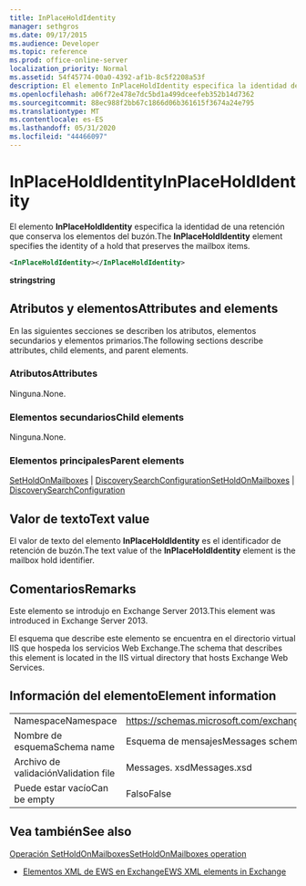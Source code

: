 ```yaml
---
title: InPlaceHoldIdentity
manager: sethgros
ms.date: 09/17/2015
ms.audience: Developer
ms.topic: reference
ms.prod: office-online-server
localization_priority: Normal
ms.assetid: 54f45774-00a0-4392-af1b-8c5f2208a53f
description: El elemento InPlaceHoldIdentity especifica la identidad de una retención que conserva los elementos del buzón.
ms.openlocfilehash: a06f72e478e7dc5bd1a499dceefeb352b14d7362
ms.sourcegitcommit: 88ec988f2bb67c1866d06b361615f3674a24e795
ms.translationtype: MT
ms.contentlocale: es-ES
ms.lasthandoff: 05/31/2020
ms.locfileid: "44466097"
---
```

# <a name="inplaceholdidentity"></a><span data-ttu-id="fc6e2-103">InPlaceHoldIdentity</span><span class="sxs-lookup"><span data-stu-id="fc6e2-103">InPlaceHoldIdentity</span></span>

<span data-ttu-id="fc6e2-104">El elemento **InPlaceHoldIdentity** especifica la identidad de una retención que conserva los elementos del buzón.</span><span class="sxs-lookup"><span data-stu-id="fc6e2-104">The **InPlaceHoldIdentity** element specifies the identity of a hold that preserves the mailbox items.</span></span> 
  
```XML
<InPlaceHoldIdentity></InPlaceHoldIdentity>
```

 <span data-ttu-id="fc6e2-105">**string**</span><span class="sxs-lookup"><span data-stu-id="fc6e2-105">**string**</span></span>
## <a name="attributes-and-elements"></a><span data-ttu-id="fc6e2-106">Atributos y elementos</span><span class="sxs-lookup"><span data-stu-id="fc6e2-106">Attributes and elements</span></span>

<span data-ttu-id="fc6e2-107">En las siguientes secciones se describen los atributos, elementos secundarios y elementos primarios.</span><span class="sxs-lookup"><span data-stu-id="fc6e2-107">The following sections describe attributes, child elements, and parent elements.</span></span>
  
### <a name="attributes"></a><span data-ttu-id="fc6e2-108">Atributos</span><span class="sxs-lookup"><span data-stu-id="fc6e2-108">Attributes</span></span>

<span data-ttu-id="fc6e2-109">Ninguna.</span><span class="sxs-lookup"><span data-stu-id="fc6e2-109">None.</span></span>
  
### <a name="child-elements"></a><span data-ttu-id="fc6e2-110">Elementos secundarios</span><span class="sxs-lookup"><span data-stu-id="fc6e2-110">Child elements</span></span>

<span data-ttu-id="fc6e2-111">Ninguna.</span><span class="sxs-lookup"><span data-stu-id="fc6e2-111">None.</span></span>
  
### <a name="parent-elements"></a><span data-ttu-id="fc6e2-112">Elementos principales</span><span class="sxs-lookup"><span data-stu-id="fc6e2-112">Parent elements</span></span>

<span data-ttu-id="fc6e2-113">[SetHoldOnMailboxes](setholdonmailboxes.md)  |  [DiscoverySearchConfiguration](discoverysearchconfiguration.md)</span><span class="sxs-lookup"><span data-stu-id="fc6e2-113">[SetHoldOnMailboxes](setholdonmailboxes.md) | [DiscoverySearchConfiguration](discoverysearchconfiguration.md)</span></span>
  
## <a name="text-value"></a><span data-ttu-id="fc6e2-114">Valor de texto</span><span class="sxs-lookup"><span data-stu-id="fc6e2-114">Text value</span></span>

<span data-ttu-id="fc6e2-115">El valor de texto del elemento **InPlaceHoldIdentity** es el identificador de retención de buzón.</span><span class="sxs-lookup"><span data-stu-id="fc6e2-115">The text value of the **InPlaceHoldIdentity** element is the mailbox hold identifier.</span></span> 
  
## <a name="remarks"></a><span data-ttu-id="fc6e2-116">Comentarios</span><span class="sxs-lookup"><span data-stu-id="fc6e2-116">Remarks</span></span>

<span data-ttu-id="fc6e2-117">Este elemento se introdujo en Exchange Server 2013.</span><span class="sxs-lookup"><span data-stu-id="fc6e2-117">This element was introduced in Exchange Server 2013.</span></span>
  
<span data-ttu-id="fc6e2-118">El esquema que describe este elemento se encuentra en el directorio virtual IIS que hospeda los servicios Web Exchange.</span><span class="sxs-lookup"><span data-stu-id="fc6e2-118">The schema that describes this element is located in the IIS virtual directory that hosts Exchange Web Services.</span></span>
  
## <a name="element-information"></a><span data-ttu-id="fc6e2-119">Información del elemento</span><span class="sxs-lookup"><span data-stu-id="fc6e2-119">Element information</span></span>

|||
|:-----|:-----|
|<span data-ttu-id="fc6e2-120">Namespace</span><span class="sxs-lookup"><span data-stu-id="fc6e2-120">Namespace</span></span>  <br/> |https://schemas.microsoft.com/exchange/services/2006/messages  <br/> |
|<span data-ttu-id="fc6e2-121">Nombre de esquema</span><span class="sxs-lookup"><span data-stu-id="fc6e2-121">Schema name</span></span>  <br/> |<span data-ttu-id="fc6e2-122">Esquema de mensajes</span><span class="sxs-lookup"><span data-stu-id="fc6e2-122">Messages schema</span></span>  <br/> |
|<span data-ttu-id="fc6e2-123">Archivo de validación</span><span class="sxs-lookup"><span data-stu-id="fc6e2-123">Validation file</span></span>  <br/> |<span data-ttu-id="fc6e2-124">Messages. xsd</span><span class="sxs-lookup"><span data-stu-id="fc6e2-124">Messages.xsd</span></span>  <br/> |
|<span data-ttu-id="fc6e2-125">Puede estar vacío</span><span class="sxs-lookup"><span data-stu-id="fc6e2-125">Can be empty</span></span>  <br/> |<span data-ttu-id="fc6e2-126">Falso</span><span class="sxs-lookup"><span data-stu-id="fc6e2-126">False</span></span>  <br/> |
   
## <a name="see-also"></a><span data-ttu-id="fc6e2-127">Vea también</span><span class="sxs-lookup"><span data-stu-id="fc6e2-127">See also</span></span>



[<span data-ttu-id="fc6e2-128">Operación SetHoldOnMailboxes</span><span class="sxs-lookup"><span data-stu-id="fc6e2-128">SetHoldOnMailboxes operation</span></span>](setholdonmailboxes-operation.md)


- [<span data-ttu-id="fc6e2-129">Elementos XML de EWS en Exchange</span><span class="sxs-lookup"><span data-stu-id="fc6e2-129">EWS XML elements in Exchange</span></span>](ews-xml-elements-in-exchange.md)

